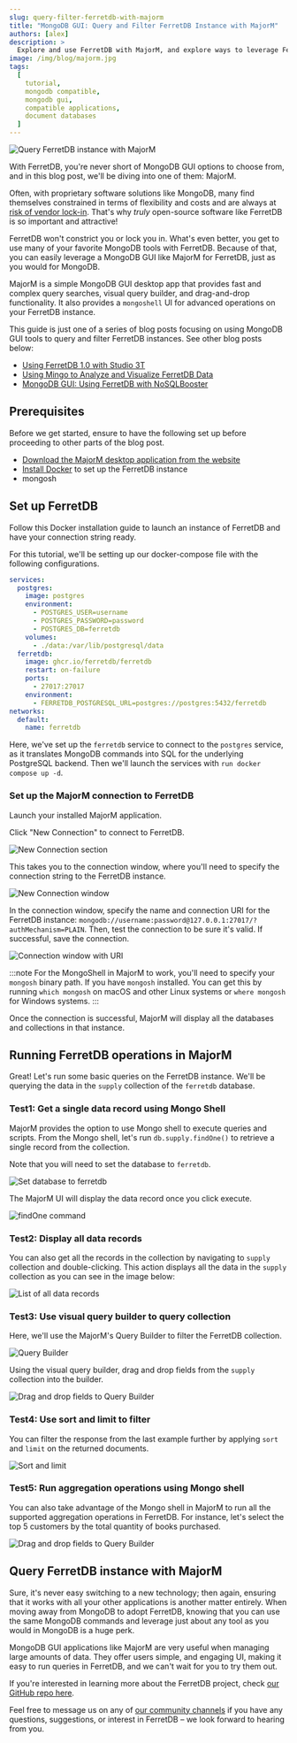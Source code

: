 ```yaml
---
slug: query-filter-ferretdb-with-majorm
title: "MongoDB GUI: Query and Filter FerretDB Instance with MajorM"
authors: [alex]
description: >
  Explore and use FerretDB with MajorM, and explore ways to leverage FerretDB for MongoDB GUI applications.
image: /img/blog/majorm.jpg
tags:
  [
    tutorial,
    mongodb compatible,
    mongodb gui,
    compatible applications,
    document databases
  ]
---
```


![Query FerretDB instance with MajorM](/img/blog/majorm.jpg)

With FerretDB, you're never short of MongoDB GUI options to choose from, and in this blog post, we'll be diving into one of them: MajorM.

<!--truncate-->

Often, with proprietary software solutions like MongoDB, many find themselves constrained in terms of flexibility and costs and are always at [risk of vendor lock-in](https://blog.ferretdb.io/5-ways-to-avoid-database-vendor-lock-in/).
That's why _truly_ open-source software like FerretDB is so important and attractive!

FerretDB won't constrict you or lock you in.
What's even better, you get to use many of your favorite MongoDB tools with FerretDB.
Because of that, you can easily leverage a MongoDB GUI like MajorM for FerretDB, just as you would for MongoDB.

MajorM is a simple MongoDB GUI desktop app that provides fast and complex query searches, visual query builder, and drag-and-drop functionality.
It also provides a `mongoshell` UI for advanced operations on your FerretDB instance.

This guide is just one of a series of blog posts focusing on using MongoDB GUI tools to query and filter FerretDB instances.
See other blog posts below:

- [Using FerretDB 1.0 with Studio 3T](https://blog.ferretdb.io/using-ferretdb-with-studio-3t/)
- [Using Mingo to Analyze and Visualize FerretDB Data](https://blog.ferretdb.io/using-mingo-analyze-visualize-ferretdb-data/)
- [MongoDB GUI: Using FerretDB with NoSQLBooster](https://blog.ferretdb.io/mongodb-gui-using-ferretdb-nosqlbooster/)

## Prerequisites

Before we get started, ensure to have the following set up before proceeding to other parts of the blog post.

- [Download the MajorM desktop application from the website](https://www.majorm.app/)
- [Install Docker](https://docs.docker.com/get-docker/) to set up the FerretDB instance
- mongosh

## Set up FerretDB

Follow this Docker installation guide to launch an instance of FerretDB and have your connection string ready.

For this tutorial, we'll be setting up our docker-compose file with the following configurations.

```yaml
services:
  postgres:
    image: postgres
    environment:
      - POSTGRES_USER=username
      - POSTGRES_PASSWORD=password
      - POSTGRES_DB=ferretdb
    volumes:
      - ./data:/var/lib/postgresql/data
  ferretdb:
    image: ghcr.io/ferretdb/ferretdb
    restart: on-failure
    ports:
      - 27017:27017
    environment:
      - FERRETDB_POSTGRESQL_URL=postgres://postgres:5432/ferretdb
networks:
  default:
    name: ferretdb
```

Here, we've set up the `ferretdb` service to connect to the `postgres` service, as it translates MongoDB commands into SQL for the underlying PostgreSQL backend.
Then we'll launch the services with `run docker compose up -d`.

### Set up the MajorM connection to FerretDB

Launch your installed MajorM application.

Click "New Connection" to connect to FerretDB.

![New Connection section](/img/blog/ferretdb-majorm/1-connections-tab.png)

This takes you to the connection window, where you'll need to specify the connection string to the FerretDB instance.

![New Connection window](/img/blog/ferretdb-majorm/2-connections-window.png)

In the connection window, specify the name and connection URI for the FerretDB instance: `mongodb://username:password@127.0.0.1:27017/?authMechanism=PLAIN`.
Then, test the connection to be sure it's valid.
If successful, save the connection.

![Connection window with URI](/img/blog/ferretdb-majorm/3-connection-uri.png)

:::note
For the MongoShell in MajorM to work, you'll need to specify your `mongosh` binary path.
If you have `mongosh` installed.
You can get this by running `which mongosh` on macOS and other Linux systems or `where mongosh` for Windows systems.
:::

Once the connection is successful, MajorM will display all the databases and collections in that instance.

## Running FerretDB operations in MajorM

Great!
Let's run some basic queries on the FerretDB instance.
We'll be querying the data in the `supply` collection of the `ferretdb` database.

### Test1: Get a single data record using Mongo Shell

MajorM provides the option to use Mongo shell to execute queries and scripts.
From the Mongo shell, let's run `db.supply.findOne()` to retrieve a single record from the collection.

Note that you will need to set the database to `ferretdb`.

![Set database to `ferretdb`](/img/blog/ferretdb-majorm/4-set-database-ferretdb.png)

The MajorM UI will display the data record once you click execute.

![findOne command](/img/blog/ferretdb-majorm/5-findone-command.png)

### Test2: Display all data records

You can also get all the records in the collection by navigating to `supply` collection and double-clicking.
This action displays all the data in the `supply` collection as you can see in the image below:

![List of all data records](/img/blog/ferretdb-majorm/6-data-records.png)

### Test3: Use visual query builder to query collection

Here, we'll use the MajorM's Query Builder to filter the FerretDB collection.

![Query Builder](/img/blog/ferretdb-majorm/7-query-builder.png)

Using the visual query builder, drag and drop fields from the `supply` collection into the builder.

![Drag and drop fields to Query Builder](/img/blog/ferretdb-majorm/8-drag-and-drop.gif)

### Test4: Use sort and limit to filter

You can filter the response from the last example further by applying `sort` and `limit` on the returned documents.

![Sort and limit](/img/blog/ferretdb-majorm/9-sort-limit.png)

### Test5: Run aggregation operations using Mongo shell

You can also take advantage of the Mongo shell in MajorM to run all the supported aggregation operations in FerretDB.
For instance, let's select the top 5 customers by the total quantity of books purchased.

![Drag and drop fields to Query Builder](/img/blog/ferretdb-majorm/10-aggregation-operation.png)

## Query FerretDB instance with MajorM

Sure, it's never easy switching to a new technology; then again, ensuring that it works with all your other applications is another matter entirely.
When moving away from MongoDB to adopt FerretDB, knowing that you can use the same MongoDB commands and leverage just about any tool as you would in MongoDB is a huge perk.

MongoDB GUI applications like MajorM are very useful when managing large amounts of data.
They offer users simple, and engaging UI, making it easy to run queries in FerretDB, and we can't wait for you to try them out.

If you're interested in learning more about the FerretDB project, check [our GitHub repo here](https://github.com/FerretDB/FerretDB).

Feel free to message us on any of [our community channels](https://docs.ferretdb.io/#community) if you have any questions, suggestions, or interest in FerretDB – we look forward to hearing from you.
